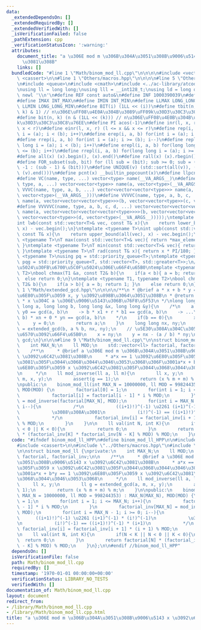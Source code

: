 ```yaml
---
data:
  _extendedDependsOn: []
  _extendedRequiredBy: []
  _extendedVerifiedWith: []
  _isVerificationFailed: false
  _pathExtension: cpp
  _verificationStatusIcon: ':warning:'
  attributes:
    document_title: "a \u306E mod m \u306B\u304A\u3051\u308B\u9006\u5143 x \u3092\u6C42\
      \u3081\u308B"
    links: []
  bundledCode: "#line 1 \"Math/binom_mod_ll.cpp\"\n\n\n\n#include <vector>\n#include\
    \ <cassert>\n\n#line 1 \"Others/macros.hpp\"\n\n\n\n#line 5 \"Others/macros.hpp\"\
    \n#include <queue>\n#include <cmath>\n#include <../ac-library/atcoder/modint>\n\
    \nusing ll = long long;\nusing lll = __int128_t;\nusing ld = long double;\n#define\
    \ newl '\\n'\n#define REF const auto&\n#define INF 1000390039\n#define LLINF 1000000039000000039\n\
    #define IMAX INT_MAX\n#define IMIN INT_MIN\n#define LLMAX LONG_LONG_MAX\n#define\
    \ LLMIN LONG_LONG_MIN\n#define BIT(i) (1LL << (i))\n#define tbit(n, k) ((n >>\
    \ k) & 1) // n\u306E\uFF08\u4E0A\u304B\u3089\uFF09k\u30D3\u30C3\u30C8\u76EE\n\
    #define bit(n, k) (n & (1LL << (k))) // n\u306E\uFF08\u4E0B\u304B\u3089\uFF09\
    k\u30D3\u30C3\u30C8\u76EE\n#define PI acos(-1)\n#define inr(l, x, r) (l <= x &&\
    \ x < r)\n#define einr(l, x, r) (l <= x && x <= r)\n#define rep(i, a, b) for(int\
    \ i = (a); i < (b); i++)\n#define erep(i, a, b) for(int i = (a); i <= (b); i++)\n\
    #define rrep(i, a, b) for(int i = (a); i >= (b); i--)\n#define repl(i, a, b) for(long\
    \ long i = (a); i < (b); i++)\n#define erepl(i, a, b) for(long long i = (a); i\
    \ <= (b); i++)\n#define rrepl(i, a, b) for(long long i = (a); i >= (b); i--)\n\
    #define all(x) (x).begin(), (x).end()\n#define rall(x) (x).rbegin(), (x).rend()\n\
    #define FOR_subset(sub, bit) for (ll sub = (bit); sub >= 0; sub = (sub == 0 ?\
    \ -1 : (sub - 1) & (bit)))\n#define UNIQUE(v) (std::sort(all(v)), (v).erase(std::unique(all(v)),\
    \ (v).end()))\n#define pcnt(x) __builtin_popcount(x)\n#define llpcnt(x) __builtin_popcountll(x)\n\
    #define VC(name, type, ...) vector<type> name(__VA_ARGS__)\n#define VVC(name,\
    \ type, a, ...) vector<vector<type>> name(a, vector<type>(__VA_ARGS__))\n#define\
    \ VVVC(name, type, a, b, ...) vector<vector<vector<type>>> name(a, vector<vector<type>>(b,\
    \ vector<type>(__VA_ARGS__)))\n#define VVVVC(name, type, a, b, c, ...) vector<vector<vector<vector<type>>>>\
    \ name(a, vector<vector<vector<type>>>(b, vector<vector<type>>(c, vector<type>(__VA_ARGS__))))\n\
    #define VVVVVC(name, type, a, b, c, d, ...) vector<vector<vector<vector<vector<type>>>>>\
    \ name(a, vector<vector<vector<vector<type>>>>(b, vector<vector<vector<type>>>(c,\
    \ vector<vector<type>>(d, vector<type>(__VA_ARGS__)))));\ntemplate <typename T>\n\
    int lwb(const std::vector<T>& vec, const T& x){\n    return lower_bound(all(vec),\
    \ x) - vec.begin();\n}\ntemplate <typename T>\nint upb(const std::vector<T>& vec,\
    \ const T& x){\n    return upper_bound(all(vec), x) - vec.begin();\n}\ntemplate\
    \ <typename T>\nT max(const std::vector<T>& vec){ return *max_element(all(vec));\
    \ }\ntemplate <typename T>\nT min(const std::vector<T>& vec){ return *min_element(all(vec));\
    \ }\ntemplate <typename T>\nT rad(const T& x){ return x * PI/180; }\ntemplate\
    \ <typename T>\nusing pq = std::priority_queue<T>;\ntemplate <typename T>\nusing\
    \ pqg = std::priority_queue<T, std::vector<T>, std::greater<T>>;\n// \u6700\u5927\
    \u5024\u30FB\u6700\u5C0F\u5024\u306E\u66F4\u65B0\ntemplate <typename T1, typename\
    \ T2>\nbool chmax(T1 &a, const T2& b){\n    if(a < b){ a = b; return 1; }\n  \
    \  else return 0;\n}\ntemplate <typename T1, typename T2>\nbool chmin(T1 &a, const\
    \ T2& b){\n    if(a > b){ a = b; return 1; }\n    else return 0;\n}\n\n\n#line\
    \ 1 \"Math/extended_gcd.hpp\"\n\n\n\n/**\n * @brief a * x + b * y == gcd(a, b)\u3092\
    \u6E80\u305F\u3059 x, y \u3092\u898B\u3064\u3051\u308B\n * @return gcd(a, b)\n\
    \ * x \u304C a \u306E\u9006\u5143\u306B\u76F8\u5F53\n */\nlong long extended_gcd(long\
    \ long a, long long b, long long &x, long long &y){\n    /*\n    a * x0 + b *\
    \ y0 == gcd(a, b)\n    -> b * x1 + r * b1 == gcd(a, b)\n    -> ...\n    -> gcd(a,\
    \ b) * xn + 0 * yn == gcd(a, b)\n    */\n    if(b == 0){\n        x = 1;\n   \
    \     y = 0;\n        return a;\n    }\n    long long nx, ny;\n    long long gcd\
    \ = extended_gcd(b, a % b, nx, ny);\n    // \u5E30\u308A\u304C\u3051\u306B\u4FC2\
    \u6570\u3092\u66F4\u65B0\n    x = ny;\n    y = nx - (a / b) * ny;\n    return\
    \ gcd;\n}\n\n\n#line 9 \"Math/binom_mod_ll.cpp\"\n\nstruct binom_mod_ll {\nprivate:\n\
    \    int MAX_N;\n    ll MOD;\n    std::vector<ll> factorial, factorial_inv;\n\n\
    \    /**\n     * @brief a \u306E mod m \u306B\u304A\u3051\u308B\u9006\u5143 x\
    \ \u3092\u6C42\u3081\u308B\n     * a*x == 1 \u3092\u6E80\u305F\u3059 x \u3092\u6C42\
    \u3081\u305F\u3044\u3068\u3044\u3046\u3053\u3068\u306F\u3001a*x + b*y == 1 \u3092\
    \u6E80\u305F\u3059 x \u3092\u6C42\u3081\u305F\u3044\u3068\u3044\u3046\u3053\u3068\
    \n     */\n    ll mod_inverse(ll a, ll m){\n        ll x, y;\n        ll g = extended_gcd(a,\
    \ m, x, y);\n        assert(g == 1);\n        return (x % m + m) % m;\n    }\n\
    \npublic:\n    binom_mod_ll(int MAX_N = 10000000, ll MOD = 998244353) : MAX_N(MAX_N),\
    \ MOD(MOD) {\n        factorial[0] = 1;\n        for(int i = 1; i <= MAX_N; i++){\n\
    \            factorial[i] = factorial[i - 1] * i % MOD;\n        }\n        factorial_inv[MAX_N]\
    \ = mod_inverse(factorial[MAX_N], MOD);\n        for(int i = MAX_N - 1; i >= 0;\
    \ i--){\n            /*\n            ((i+1)!)^(-1) \u2261 (i+1)^(-1) * (i!)^(-1)\n\
    \            \u3088\u308A\u3001\n            (i!)^(-1) == ((i+1)!)^(-1) * (i+1)\n\
    \            */\n            factorial_inv[i] = factorial_inv[i + 1] * (i + 1)\
    \ % MOD;\n        }\n    }\n\n    ll val(int N, int K){\n        if(N < K || N\
    \ < 0 || K < 0){\n            return 0;\n        }\n        return factorial[N]\
    \ * (factorial_inv[K] * factorial_inv[N - K] % MOD) % MOD;\n    }\n};\n\n\n"
  code: "#ifndef binom_mod_ll_HPP\n#define binom_mod_ll_HPP\n\n#include <vector>\n\
    #include <cassert>\n\n#include \"../Others/macros.hpp\"\n#include \"extended_gcd.hpp\"\
    \n\nstruct binom_mod_ll {\nprivate:\n    int MAX_N;\n    ll MOD;\n    std::vector<ll>\
    \ factorial, factorial_inv;\n\n    /**\n     * @brief a \u306E mod m \u306B\u304A\
    \u3051\u308B\u9006\u5143 x \u3092\u6C42\u3081\u308B\n     * a*x == 1 \u3092\u6E80\
    \u305F\u3059 x \u3092\u6C42\u3081\u305F\u3044\u3068\u3044\u3046\u3053\u3068\u306F\
    \u3001a*x + b*y == 1 \u3092\u6E80\u305F\u3059 x \u3092\u6C42\u3081\u305F\u3044\
    \u3068\u3044\u3046\u3053\u3068\n     */\n    ll mod_inverse(ll a, ll m){\n   \
    \     ll x, y;\n        ll g = extended_gcd(a, m, x, y);\n        assert(g ==\
    \ 1);\n        return (x % m + m) % m;\n    }\n\npublic:\n    binom_mod_ll(int\
    \ MAX_N = 10000000, ll MOD = 998244353) : MAX_N(MAX_N), MOD(MOD) {\n        factorial[0]\
    \ = 1;\n        for(int i = 1; i <= MAX_N; i++){\n            factorial[i] = factorial[i\
    \ - 1] * i % MOD;\n        }\n        factorial_inv[MAX_N] = mod_inverse(factorial[MAX_N],\
    \ MOD);\n        for(int i = MAX_N - 1; i >= 0; i--){\n            /*\n      \
    \      ((i+1)!)^(-1) \u2261 (i+1)^(-1) * (i!)^(-1)\n            \u3088\u308A\u3001\
    \n            (i!)^(-1) == ((i+1)!)^(-1) * (i+1)\n            */\n           \
    \ factorial_inv[i] = factorial_inv[i + 1] * (i + 1) % MOD;\n        }\n    }\n\
    \n    ll val(int N, int K){\n        if(N < K || N < 0 || K < 0){\n          \
    \  return 0;\n        }\n        return factorial[N] * (factorial_inv[K] * factorial_inv[N\
    \ - K] % MOD) % MOD;\n    }\n};\n\n#endif //binom_mod_ll_HPP"
  dependsOn: []
  isVerificationFile: false
  path: Math/binom_mod_ll.cpp
  requiredBy: []
  timestamp: '1970-01-01 00:00:00+00:00'
  verificationStatus: LIBRARY_NO_TESTS
  verifiedWith: []
documentation_of: Math/binom_mod_ll.cpp
layout: document
redirect_from:
- /library/Math/binom_mod_ll.cpp
- /library/Math/binom_mod_ll.cpp.html
title: "a \u306E mod m \u306B\u304A\u3051\u308B\u9006\u5143 x \u3092\u6C42\u3081\u308B"
---
```

